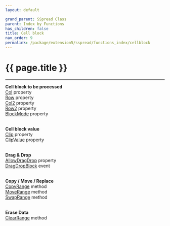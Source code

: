 ```yaml
---
layout: default

grand_parent: SSpread Class
parent: Index by Functions
has_children: false
title: Cell block
nav_order: 9
permalink: /package/extension5/sspread/functions_index/cellblock
---
```

# {{ page.title }}
---

**Cell block to be processed**<br>
[Col](/package/extension5/sspread/properties/col) property<br>
[Row](/package/extension5/sspread/properties/row) property<br>
[Col2](/package/extension5/sspread/properties/col2) property<br>
[Row2](/package/extension5/sspread/properties/row2) property<br>
[BlockMode](/package/extension5/sspread/properties/blockmode) property<br><br>

**Cell block value**<br>
[Clip](/package/extension5/sspread/properties/clip) property<br>
[ClipValue](/package/extension5/sspread/properties/clipvalue) property<br><br>

**Drag & Drop**<br>
[AllowDragDrop](/package/extension5/sspread/properties/allowdraganddrop) property<br>
[DragDropBlock](/package/extension5/sspread/events/dragdropblock) event<br><br>

**Copy / Move / Replace**<br>
[CopyRange](/package/extension5/sspread/methods/copyrange) method<br>
[MoveRange](/package/extension5/sspread/methods/moverange) method<br>
[SwapRange](/package/extension5/sspread/promethodsperties/swaprange) method<br><br>

**Erase Data**<br>
[ClearRange](/package/extension5/sspread/methods/clearrange) method<br><br>